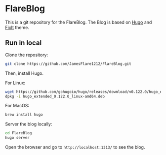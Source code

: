 # FlareBlog

This is a git repository for the FlareBlog. The Blog is based on [Hugo](https://gohugo.io/) and [FixIt](https://github.com/hugo-fixit/FixIt) theme.

## Run in local

Clone the repository:

```bash
git clone https://github.com/JamesFlare1212/FlareBlog.git
```

Then, install Hugo.

For Linux:
```bash
wget https://github.com/gohugoio/hugo/releases/download/v0.122.0/hugo_extended_0.122.0_linux-amd64.deb
dpkg -i hugo_extended_0.122.0_linux-amd64.deb
```

For MacOS:
```bash
brew install hugo
```

Server the blog locally:

```bash
cd FlareBlog
hugo server
```

Open the browser and go to `http://localhost:1313/` to see the blog.